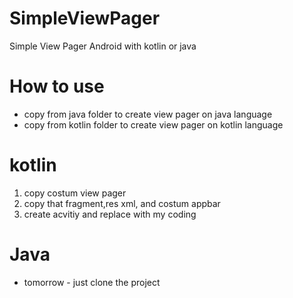 # SimpleViewPager
Simple View Pager Android with kotlin or java

# How to use
- copy from java folder to create view pager on java language
- copy from kotlin folder to create view pager on kotlin language

# kotlin

1. copy costum view pager
2. copy that fragment,res xml, and costum appbar
3. create acvitiy and replace with my coding

# Java

- tomorrow -
just clone the project
